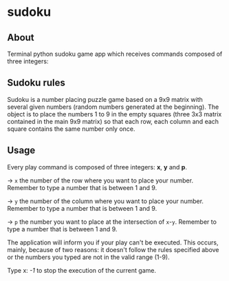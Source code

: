 # sudoku
## About

Terminal python sudoku game app which receives commands composed of three integers:

## Sudoku rules

Sudoku is a number placing puzzle game based on a 9x9 matrix with several given numbers (random numbers generated at the beginning). The object is to place the numbers 1 to 9 in the empty squares (three 3x3 matrix contained in the main 9x9 matrix) so that each row, each column and each square contains the same number only once.

## Usage

Every play command is composed of three integers: __x__, __y__ and __p__.

-> `x` the number of the row where you want to place your number. Remember to type a number that is between 1 and 9.

-> `y` the number of the column where you want to place your number. Remember to type a number that is between 1 and 9.

-> `p` the number you want to place at the intersection of `x`-`y`. Remember to type a number that is between 1 and 9.


The application will inform you if your play can't be executed.
This occurs, mainly, because of two reasons: it doesn't follow the rules specified above or the numbers you typed are not in the valid range (1-9).

Type x: _-1_ to stop the execution of the current game.
